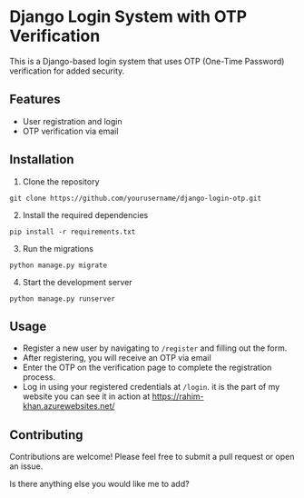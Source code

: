 # Django Login System with OTP Verification

This is a Django-based login system that uses OTP (One-Time Password) verification for added security.

## Features
- User registration and login
- OTP verification via email 
## Installation
1. Clone the repository
```
git clone https://github.com/yourusername/django-login-otp.git
```
2. Install the required dependencies
```
pip install -r requirements.txt
```
3. Run the migrations
```
python manage.py migrate
```
4. Start the development server
```
python manage.py runserver
```

## Usage
- Register a new user by navigating to `/register` and filling out the form.
- After registering, you will receive an OTP via email
- Enter the OTP on the verification page to complete the registration process.
- Log in using your registered credentials at `/login`.
  it is the part of my website you can see it in action at https://rahim-khan.azurewebsites.net/

## Contributing
Contributions are welcome! Please feel free to submit a pull request or open an issue.

Is there anything else you would like me to add?

